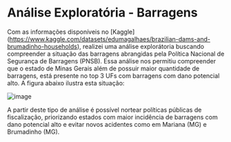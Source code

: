 # Análise Exploratória - Barragens

Com as informações disponíveis no [Kaggle] (https://www.kaggle.com/datasets/edumagalhaes/brazilian-dams-and-brumadinho-households), realizei uma análise explorátoria buscando compreender a situação das barragens abrangidas pela Política Nacional de Segurança de Barragens (PNSB). Essa análise nos permitiu compreender que o estado de Minas Gerais além de possuir maior quantidade de barragens, está presente no top 3 UFs com barragens com dano potencial alto. A figura abaixo ilustra esta situação:

![image](https://github.com/IamAyla/EDA_barragnes/assets/107047181/478f6c63-9bff-48fb-a54a-fe062138436c)

A partir deste tipo de análise é possível nortear políticas públicas de fiscalização, priorizando estados com maior incidência de barragens com dano potencial alto e evitar novos acidentes como em Mariana (MG) e Brumadinho (MG).
